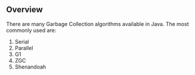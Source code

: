 ## Overview

There are many Garbage Collection algorithms available in Java. The most commonly used are:
1. Serial
2. Parallel
3. G1
4. ZGC 
5. Shenandoah
